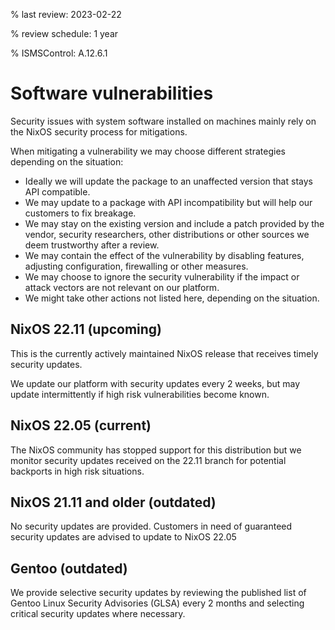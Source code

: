 % last review: 2023-02-22

% review schedule: 1 year

% ISMSControl: A.12.6.1

# Software vulnerabilities

Security issues with system software installed on machines mainly rely on the
NixOS security process for mitigations. 

When mitigating a vulnerability we may choose different strategies depending
on the situation:

- Ideally we will update the package to an unaffected version that stays API
  compatible.
- We may update to a package with API incompatibility but will help our customers
  to fix breakage.
- We may stay on the existing version and include a patch provided by the
  vendor, security researchers, other distributions or other sources we
  deem trustworthy after a review.
- We may contain the effect of the vulnerability by disabling features, adjusting
  configuration, firewalling or other measures.
- We may choose to ignore the security vulnerability if the impact or attack
  vectors are not relevant on our platform.
- We might take other actions not listed here, depending on the situation.

## NixOS 22.11 (upcoming)

This is the currently actively maintained NixOS release that receives timely
security updates. 

We update our platform with security updates every 2 weeks, but may update
intermittently if high risk vulnerabilities become known.

## NixOS 22.05 (current)

The NixOS community has stopped support for this distribution but we monitor
security updates received on the 22.11 branch for potential backports in
high risk situations.

## NixOS 21.11 and older (outdated)

No security updates are provided. Customers in need of guaranteed security
updates are advised to update to NixOS 22.05

## Gentoo (outdated)

We provide selective security updates by reviewing the published list of
Gentoo Linux Security Advisories (GLSA) every 2 months and selecting
critical security updates where necessary.
